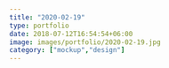 ```yaml
---
title: "2020-02-19"
type: portfolio
date: 2018-07-12T16:54:54+06:00
image: images/portfolio/2020-02-19.jpg
category: ["mockup","design"]
---
```


